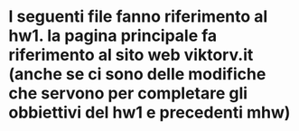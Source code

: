 # I seguenti file fanno riferimento al hw1. la pagina principale fa riferimento al sito web viktorv.it (anche se ci sono delle modifiche che servono per completare gli obbiettivi del hw1 e precedenti mhw)
